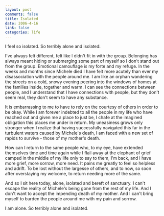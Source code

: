 ```yaml
--- 
layout: post
comments: false
title: Isolated
date: 2006-4-16
link: false
categories: life
---
```

I feel so isolated. So terribly alone and isolated.

I've always felt different, felt like I didn't fit in with the group. Belonging has always meant hiding or submerging  some part of myself so I don't stand out from the group. Emotional camouflage is my forte and my refuge. In the weeks and months since Michele died I have felt more acutely than ever my disassociation with the people around me. I am like an orphan wandering the streets on a cold, snowy evening peering into the windows of homes at the families inside, together and warm. I can see the connections between people, and I understand that I have connections with people, but they don't seem real, they don't seem to have any substance.

It is embarrassing to me to have to rely on the courtesy of others in order to be okay. While I am forever indebted to all the people in my life who have reached out and given me a place to just be, I chafe at the imagined obligation this places me under in return. My uneasiness grows only stronger when I realize that having successfully navigated this far in the turbulent waters caused by Michele's death, I am faced with a new set of rapids to survive - those of my mother's death.

How can I return to the same people who, to my eye, have extended themselves time and time again while I flail away at the elephant of grief camped in the middle of my life only to say to them, I'm back, and I have more grief, more sorrow, more need. It pains me greatly to feel so helpless and adrift. To be lost without the largesse of others, and to now, so soon after overstaying my welcome, to return needing more of the same.

And so I sit here today, alone, isolated and bereft of sanctuary. I can't escape the reality of Michele's being gone from the rest of my life. And I don't want to accept the impending death of my mother. And I can't bring myself to burden the people around me with my pain and sorrow.

I am alone. So terribly alone and isolated.
